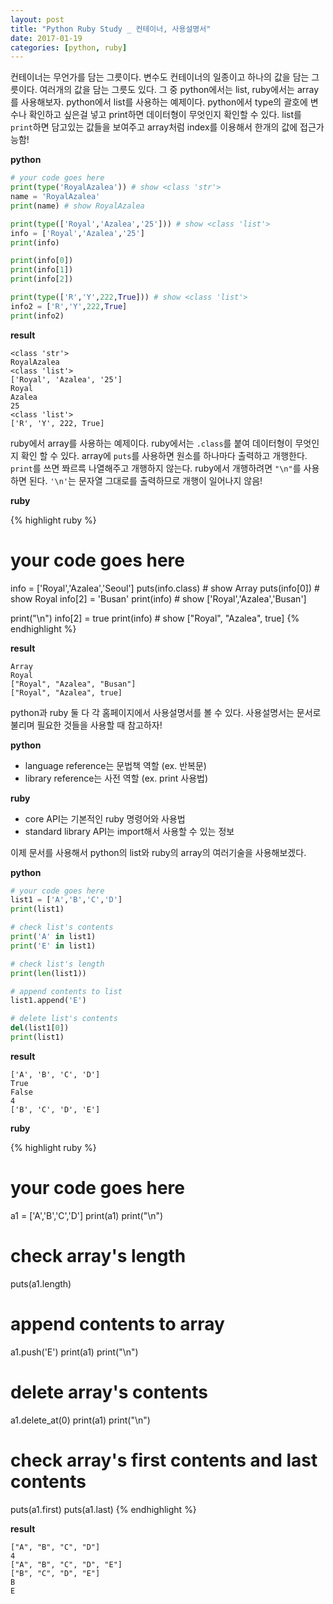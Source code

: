 ```yaml
---
layout: post
title: "Python Ruby Study _ 컨테이너, 사용설명서"
date: 2017-01-19
categories: [python, ruby]
---
```


컨테이너는 무언가를 담는 그릇이다. 변수도 컨테이너의 일종이고 하나의 값을 담는 그릇이다.
여러개의 값을 담는 그릇도 있다. 그 중 python에서는 list, ruby에서는 array를 사용해보자.
python에서 list를 사용하는 예제이다. python에서 type의 괄호에 변수나 확인하고 싶은걸
넣고 print하면 데이터형이 무엇인지 확인할 수 있다. list를 `print`하면 담고있는 값들을
보여주고 array처럼 index를 이용해서 한개의 값에 접근가능함!

**python**

```python
# your code goes here
print(type('RoyalAzalea')) # show <class 'str'>
name = 'RoyalAzalea'
print(name) # show RoyalAzalea

print(type(['Royal','Azalea','25'])) # show <class 'list'>
info = ['Royal','Azalea','25']
print(info)

print(info[0])
print(info[1])
print(info[2])

print(type(['R','Y',222,True])) # show <class 'list'>
info2 = ['R','Y',222,True]
print(info2)
```

**result**

```
<class 'str'>
RoyalAzalea
<class 'list'>
['Royal', 'Azalea', '25']
Royal
Azalea
25
<class 'list'>
['R', 'Y', 222, True]
```


ruby에서 array를 사용하는 예제이다. ruby에서는 `.class`를 붙여 데이터형이 무엇인지 확인
할 수 있다. array에 `puts`를 사용하면 원소를 하나마다 출력하고 개행한다. `print`를 쓰면
쫘르륵 나열해주고 개행하지 않는다. ruby에서 개행하려면 `"\n"`를 사용하면 된다. `'\n'`는
문자열 그대로를 출력하므로 개행이 일어나지 않음!

**ruby**

{% highlight ruby %}
# your code goes here
info = ['Royal','Azalea','Seoul']
puts(info.class) # show Array
puts(info[0]) # show Royal
info[2] = 'Busan'
print(info) # show ['Royal','Azalea','Busan']

print("\n")
info[2] = true
print(info) # show ["Royal", "Azalea", true]
{% endhighlight %}

**result**

```
Array
Royal
["Royal", "Azalea", "Busan"]
["Royal", "Azalea", true]
```


python과 ruby 둘 다 각 홈페이지에서 사용설명서를 볼 수 있다. 사용설명서는 문서로 불리며
필요한 것들을 사용할 때 참고하자!

**python**

* language reference는 문법책 역할 (ex. 반복문)
* library reference는 사전 역할 (ex. print 사용법)

**ruby**

* core API는 기본적인 ruby 명령어와 사용법
* standard library API는 import해서 사용할 수 있는 정보


이제 문서를 사용해서 python의 list와 ruby의 array의 여러기술을 사용해보겠다.

**python**

```python
# your code goes here
list1 = ['A','B','C','D']
print(list1)

# check list's contents
print('A' in list1)
print('E' in list1)

# check list's length
print(len(list1))

# append contents to list
list1.append('E')

# delete list's contents
del(list1[0])
print(list1)
```

**result**

```
['A', 'B', 'C', 'D']
True
False
4
['B', 'C', 'D', 'E']
```

**ruby**

{% highlight ruby %}
# your code goes here
a1 = ['A','B','C','D']
print(a1)
print("\n")

# check array's length
puts(a1.length)

# append contents to array
a1.push('E')
print(a1)
print("\n")

# delete array's contents
a1.delete_at(0)
print(a1)
print("\n")

# check array's first contents and last contents
puts(a1.first)
puts(a1.last)
{% endhighlight %}

**result**

```
["A", "B", "C", "D"]
4
["A", "B", "C", "D", "E"]
["B", "C", "D", "E"]
B
E
```
